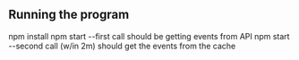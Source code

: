 Running the program
--------------------
npm install
npm start --first call should be getting events from API
npm start --second call (w/in 2m) should get the events from the cache